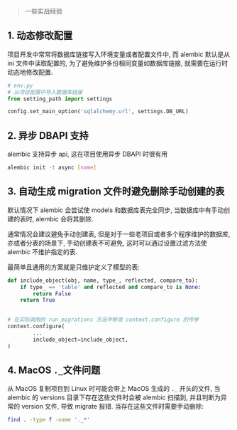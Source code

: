 > 一些实战经验

## 1. 动态修改配置
项目开发中常常将数据库链接写入环境变量或者配置文件中, 而 alembic 默认是从 ini 文件中读取配置的, 为了避免维护多份相同变量如数据库链接, 就需要在运行时动态地修改配置.

```python
# env.py
# 从项目配置中导入数据库链接
from setting_path import settings

config.set_main_option('sqlalchemy.url', settings.DB_URL)
```

## 2. 异步 DBAPI 支持

alembic 支持异步 api, 这在项目使用异步 DBAPI 时很有用

```bash
alembic init -t async [name]
```

## 3. 自动生成 migration 文件时避免删除手动创建的表

默认情况下 alembic 会尝试使 models 和数据库表完全同步, 当数据库中有手动创建的表时, alembic 会将其删除.

通常情况会建议避免手动创建表, 但是对于一些老项目或者多个程序维护的数据库, 亦或者分表的场景下, 手动创建表不可避免, 这时可以通过设置过滤方法使 alembic 不维护指定的表.

最简单且通用的方案就是只维护定义了模型的表: 

```python
def include_object(obj, name, type_, reflected, compare_to):
    if type_ == 'table' and reflected and compare_to is None:
        return False
    return True
	

# 在实际调用的 run_migrations 方法中修改 context.configure 的传参
context.configure(
		...
		include_object=include_object,
)
```

## 4. MacOS `._`文件问题

从 MacOS 复制项目到 Linux 时可能会带上 MacOS 生成的 `._` 开头的文件, 当 alembic 的 versions 目录下存在这些文件时会被 alembic 扫描到, 并且判断为异常的 version 文件, 导致 migrate 报错. 当存在这些文件时需要手动删除:

```bash
find . -type f -name '._*'
```